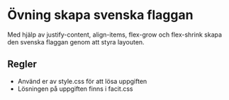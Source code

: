 # Övning skapa svenska flaggan

Med hjälp av justify-content, align-items, flex-grow och flex-shrink skapa den svenska flaggan genom att styra layouten.


## Regler

 - Använd er av style.css för att lösa uppgiften
 - Lösningen på uppgiften finns i facit.css

